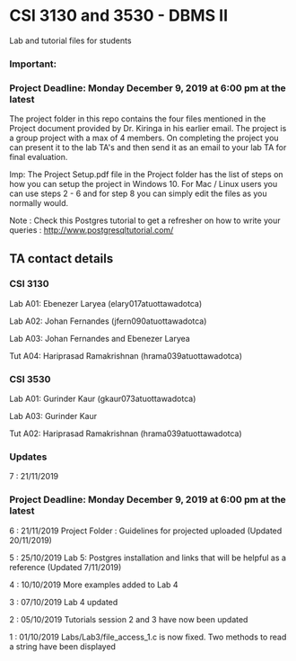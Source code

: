 # CSI 3130 and 3530 - DBMS II
Lab and tutorial files for students

### Important: 

### Project Deadline: Monday December 9, 2019 at 6:00 pm at the latest

The project folder in this repo contains the four files mentioned in the Project document provided by Dr. Kiringa in his earlier email.
The project is a group project with a max of 4 members. On completing the project you can present it to the lab TA's and then send it
as an email to your lab TA for final evaluation. 

Imp: The Project Setup.pdf file in the Project folder has the list of steps on how you can setup the project in Windows 10.
	 For Mac / Linux users you can use steps 2 - 6 and for step 8 you can simply edit the files as you normally would.
	 
Note : Check this Postgres tutorial to get a refresher on how to write your queries : http://www.postgresqltutorial.com/

## TA contact details

### CSI 3130
Lab A01: Ebenezer Laryea (elary017atuottawadotca)

Lab A02: Johan Fernandes (jfern090atuottawadotca)

Lab A03: Johan Fernandes and Ebenezer Laryea

Tut A04: Hariprasad Ramakrishnan (hrama039atuottawadotca)


### CSI 3530
Lab A01: Gurinder Kaur (gkaur073atuottawadotca)

Lab A03: Gurinder Kaur

Tut A02: Hariprasad Ramakrishnan (hrama039atuottawadotca)


### Updates 
7 : 21/11/2019 
### Project Deadline: Monday December 9, 2019 at 6:00 pm at the latest

6 : 21/11/2019
Project Folder : Guidelines for projected uploaded (Updated 20/11/2019)

5 : 25/10/2019
Lab 5: Postgres installation and links that will be helpful as a reference (Updated 7/11/2019)

4 : 10/10/2019
More examples added to Lab 4

3 : 07/10/2019
Lab 4 updated

2 : 05/10/2019
Tutorials session 2 and 3 have now been updated

1 : 01/10/2019
Labs/Lab3/file_access_1.c is now fixed. Two methods to read a string have been displayed
